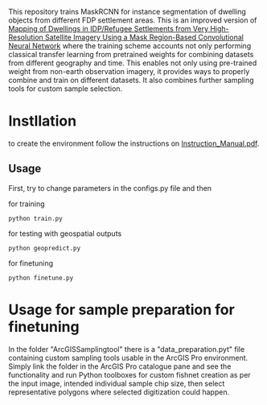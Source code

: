 This repository trains MaskRCNN for instance segmentation of dwelling objects from different FDP settlement areas. This is an improved version of [Mapping of Dwellings in IDP/Refugee Settlements from Very High-Resolution Satellite Imagery Using a Mask Region-Based Convolutional Neural Network](https://doi.org/10.3390/rs14030689) where the training scheme accounts not only performing classical transfer learning from pretrained weights for combining datasets from different geography and time. This enables not only using pre-trained weight from non-earth observation imagery, it provides ways to properly combine and train on different datasets. It also combines further sampling tools for custom sample selection.

# Instllation
to create the environment follow the instructions on [Instruction_Manual.pdf](https://github.com/getch-geohum/MultiMaskRCNN/blob/master/Installation_Mannual.pdf).

## Usage 
First, try to change parameters in the  configs.py file and then 

for training


```python train.py```

for testing with geospatial outputs

```python geopredict.py```

for finetuning

```python finetune.py ```

# Usage for sample preparation for finetuning

In the folder "ArcGISSamplingtool" there is a "data_preparation.pyt" file containing custom sampling tools usable in the ArcGIS Pro environment. Simply link the folder in the ArcGIS Pro catalogue pane and see the functionality and run Python toolboxes for custom fishnet creation as per the input image, intended individual sample chip size, then select representative polygons where selected digitization could happen. 
